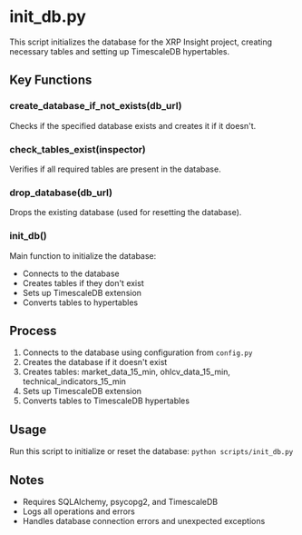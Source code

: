 # init_db.py

This script initializes the database for the XRP Insight project, creating necessary tables and setting up TimescaleDB hypertables.

## Key Functions

### create_database_if_not_exists(db_url)
Checks if the specified database exists and creates it if it doesn't.

### check_tables_exist(inspector)
Verifies if all required tables are present in the database.

### drop_database(db_url)
Drops the existing database (used for resetting the database).

### init_db()
Main function to initialize the database:
- Connects to the database
- Creates tables if they don't exist
- Sets up TimescaleDB extension
- Converts tables to hypertables

## Process

1. Connects to the database using configuration from `config.py`
2. Creates the database if it doesn't exist
3. Creates tables: market_data_15_min, ohlcv_data_15_min, technical_indicators_15_min
4. Sets up TimescaleDB extension
5. Converts tables to TimescaleDB hypertables

## Usage

Run this script to initialize or reset the database: `python scripts/init_db.py`

## Notes

- Requires SQLAlchemy, psycopg2, and TimescaleDB
- Logs all operations and errors
- Handles database connection errors and unexpected exceptions